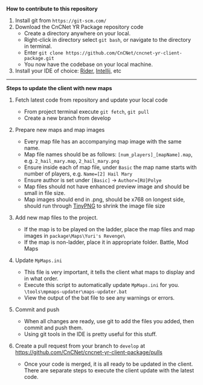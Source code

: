 **How to contribute to this repository**
1. Install git from `https://git-scm.com/`
2. Download the  CnCNet YR Package repository code
   - Create a directory anywhere on your local. 
   - Right-click in directory select `git bash`, or navigate to the directory in terminal.
   - Enter `git clone https://github.com/CnCNet/cncnet-yr-client-package.git`
   - You now have the codebase on your local machine.
3. Install your IDE of choice: [Rider](https://www.jetbrains.com/rider/), [Intellij](https://www.jetbrains.com/idea/download/?section=windows), etc


---
**Steps to update the client with new maps**
1. Fetch latest code from repository and update your local code
    - From project terminal execute `git fetch`, `git pull`
    - Create a new branch from develop
    
    
2. Prepare new maps and map images
    - Every map file has an accompanying map image with the same name.
    - Map file names should be as follows: `[num_players]_[mapName].map`, e.g. `2_hail_mary.map`, `2_hail_mary.png`
    - Ensure inside each of map file, under `Basic` the map name starts with number of players, e.g. `Name=[2] Hail Mary`
    - Ensure author is set under `[Basic]` -> `Author=[RU]Polye`
    - Map files should not have enhanced preview image and should be small in file size.
    - Map images should end in .png, should be x768 on longest side, should run through [TinyPNG](https://tinypng.com/) to shrink the image file size

3. Add new map files to the project.  
    - If the map is to be played on the ladder, place the map files and map images in `package\Maps\Yuri's Revenge\`
    - If the map is non-ladder, place it in appropriate folder. Battle, Mod Maps

4. Update `MpMaps.ini`
    - This file is very important, it tells the client what maps to display and in what order.
    - Execute this script to automatically update `MpMaps.ini` for you. `\tools\mpmaps-updater\maps-updater.bat`
    - View the output of the bat file to see any warnings or errors.
    
5. Commit and push
    - When all changes are ready, use git to add the files you added, then commit and push them.
    - Using git tools in the IDE is pretty useful for this stuff.
    
6. Create a pull request from your branch to `develop` at https://github.com/CnCNet/cncnet-yr-client-package/pulls
    - Once your code is merged, it is all ready to be updated in the client. There are separate steps to execute the client update with the latest code.